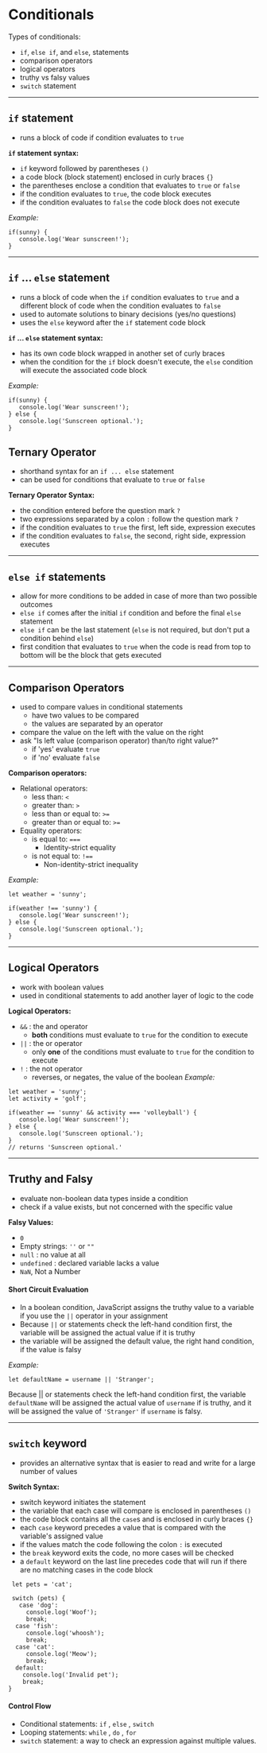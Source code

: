 # Conditionals

Types of conditionals:

- `if`, `else if`, and `else`, statements
- comparison operators
- logical operators
- truthy vs falsy values
- `switch` statement

---
## `if` statement
- runs a block of code if condition evaluates to `true`

**`if` statement syntax:**
- `if` keyword followed by parentheses `()`
- a code block (block statement) enclosed in curly braces `{}`
- the parentheses enclose a condition that evaluates to `true` or `false`
- if the condition evaluates to `true`, the code block executes
- if the condition evaluates to `false` the code block does not execute

*Example:*
```
if(sunny) {
   console.log('Wear sunscreen!');
}
```
---
## `if` ... `else` statement
- runs a block of code when the `if` condition evaluates to `true` and a different block of code when the condition evaluates to `false`
- used to automate solutions to binary decisions (yes/no questions)
- uses the `else` keyword after the `if` statement code block 

**`if` ... `else` statement syntax:**
- has its own code block wrapped in another set of curly braces
- when the condition for the `if` block doesn't execute, the `else` condition will execute the associated code block

*Example:*
```
if(sunny) {
   console.log('Wear sunscreen!');
} else {
   console.log('Sunscreen optional.');
}
```
## Ternary Operator
- shorthand syntax for an `if ... else` statement
- can be used for conditions that evaluate to `true` or `false`

**Ternary Operator Syntax:**
- the condition entered before the question mark `?`
- two expressions separated by a colon `:` follow the question mark `?`
- if the condition evaluates to `true` the first, left side, expression executes
- if the condition evaluates to `false`, the second, right side, expression executes
---
## `else if` statements
- allow for more conditions to be added in case of more than two possible outcomes
- `else if` comes after the initial `if` condition and before the final `else` statement
- `else if` can be the last statement (`else` is not required, but don't put a condition behind `else`)
- first condition that evaluates to `true` when the code is read from top to bottom will be the block that gets executed


--- 
## Comparison Operators
- used to compare values in conditional statements  
   - have two values to be compared
   - the values are separated by an operator
- compare the value on the left with the value on the right 
- ask "Is left value (comparison operator) than/to right value?"
   - if 'yes' evaluate `true`
   - if 'no' evaluate `false`

**Comparison operators:**
- Relational operators:
  - less than: `<`
  - greater than: `>`
  - less than or equal to: `>=`
  - greater than or equal to: `>=`
- Equality operators:
  - is equal to: `===`
    - Identity-strict equality   
  - is not equal to: `!==`
    - Non-identity-strict inequality

*Example:*
```
let weather = 'sunny';

if(weather !== 'sunny') {
   console.log('Wear sunscreen!');
} else {
   console.log('Sunscreen optional.');
}
```
---
## Logical Operators
 - work with boolean values
 - used in conditional statements to add another layer of logic to the code

 **Logical Operators:**
  - `&&` : the and operator
    - **both** conditions must evaluate to `true` for the condition to execute
  - `||` : the or operator
    - only **one** of the conditions must evaluate to `true` for the condition to execute
  - `!`  : the not operator
      - reverses, or negates, the value of the boolean
*Example:*
```
let weather = 'sunny';
let activity = 'golf';

if(weather == 'sunny' && activity === 'volleyball') {
   console.log('Wear sunscreen!');
} else {
   console.log('Sunscreen optional.');
}
// returns 'Sunscreen optional.'
```
---
## Truthy and Falsy
 - evaluate non-boolean data types inside a condition
 - check if a value exists, but not concerned with the specific value

 **Falsy Values:**
  - `0`
  - Empty strings: `''` or `""`
  - `null` : no value at all
  - `undefined` : declared variable lacks a value
  - `NaN`, Not a Number

#### Short Circuit Evaluation
 - In a boolean condition, JavaScript assigns the truthy value to a variable if you use the `||` operator in your assignment
 - Because `||` or statements check the left-hand condition first, the variable will be assigned the actual value if it is truthy
 - the variable will be assigned the default value, the right hand condition, if the value is falsy

*Example:*

`let defaultName = username || 'Stranger';`  

Because || or statements check the left-hand condition first, the variable `defaultName` will be assigned the actual value of `username` if is truthy, and it will be assigned the value of `'Stranger'` if `username` is falsy.

---

## `switch` keyword

- provides an alternative syntax that is easier to read and write for a large number of values

**Switch Syntax:**
- switch keyword initiates the statement
- the variable that each case will compare is enclosed in parentheses `()`
- the code block contains all the `case`s and is enclosed in curly braces `{}`
- each `case` keyword precedes a value that is compared with the variable's assigned value
- if the values match the code following the colon `:` is executed
- the `break` keyword exits the code, no more cases will be checked
- a `default` keyword on the last line precedes code that will run if there are no matching cases in the code block

 ```
  let pets = 'cat';

  switch (pets) {
    case 'dog':
      console.log('Woof');
      break;
   case 'fish':
      console.log('whoosh');
      break;
   case 'cat':
      console.log('Meow');
      break;
   default:
     console.log('Invalid pet');
     break;
}
```


#### Control Flow
- Conditional statements: `if` , `else` , `switch`
- Looping statements: `while` , `do` , `for`
- `switch` statement: a way to check an expression against multiple values. 
